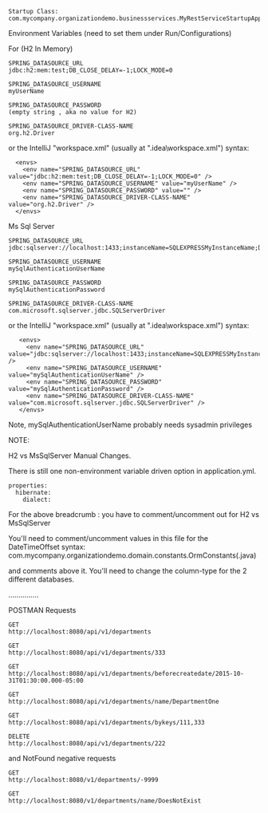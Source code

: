
    Startup Class:
    com.mycompany.organizationdemo.businessservices.MyRestServiceStartupApplication

Environment Variables (need to set them under Run/Configurations)

For (H2 In Memory)

    SPRING_DATASOURCE_URL
    jdbc:h2:mem:test;DB_CLOSE_DELAY=-1;LOCK_MODE=0

    SPRING_DATASOURCE_USERNAME
    myUserName

    SPRING_DATASOURCE_PASSWORD
    (empty string , aka no value for H2)

    SPRING_DATASOURCE_DRIVER-CLASS-NAME
    org.h2.Driver
    
or the IntelliJ "workspace.xml" (usually at "\.idea\workspace.xml") syntax:

      <envs>
        <env name="SPRING_DATASOURCE_URL" value="jdbc:h2:mem:test;DB_CLOSE_DELAY=-1;LOCK_MODE=0" />
        <env name="SPRING_DATASOURCE_USERNAME" value="myUserName" />
        <env name="SPRING_DATASOURCE_PASSWORD" value="" />
        <env name="SPRING_DATASOURCE_DRIVER-CLASS-NAME" value="org.h2.Driver" />
      </envs>

Ms Sql Server

    SPRING_DATASOURCE_URL
    jdbc:sqlserver://localhost:1433;instanceName=SQLEXPRESSMyInstanceName;DatabaseName=MyDB;

    SPRING_DATASOURCE_USERNAME
    mySqlAuthenticationUserName
    
    SPRING_DATASOURCE_PASSWORD
    mySqlAuthenticationPassword
    
    SPRING_DATASOURCE_DRIVER-CLASS-NAME
    com.microsoft.sqlserver.jdbc.SQLServerDriver
    
 or the IntelliJ "workspace.xml" (usually at "\.idea\workspace.xml") syntax:
 
       <envs>
         <env name="SPRING_DATASOURCE_URL" value="jdbc:sqlserver://localhost:1433;instanceName=SQLEXPRESSMyInstanceName;DatabaseName=MyDB;" />
         <env name="SPRING_DATASOURCE_USERNAME" value="mySqlAuthenticationUserName" />
         <env name="SPRING_DATASOURCE_PASSWORD" value="mySqlAuthenticationPassword" />
         <env name="SPRING_DATASOURCE_DRIVER-CLASS-NAME" value="com.microsoft.sqlserver.jdbc.SQLServerDriver" />
       </envs>

Note, mySqlAuthenticationUserName probably needs sysadmin privileges
    
    
NOTE:

H2 vs MsSqlServer Manual Changes.
    
There is still one non-environment variable driven option in application.yml.

    properties:
      hibernate:
        dialect:    

For the above breadcrumb : you have to comment/uncomment out for H2 vs MsSqlServer


You'll need to comment/uncomment values in this file for the DateTimeOffset syntax:
    com.mycompany.organizationdemo.domain.constants.OrmConstants(.java)
    
and comments above it.  You'll need to change the column-type for the 2 different databases.
    
...............

POSTMAN Requests

    GET
    http://localhost:8080/api/v1/departments

    GET
    http://localhost:8080/api/v1/departments/333

    GET
    http://localhost:8080/api/v1/departments/beforecreatedate/2015-10-31T01:30:00.000-05:00

    GET
    http://localhost:8080/api/v1/departments/name/DepartmentOne

    GET
    http://localhost:8080/api/v1/departments/bykeys/111,333
    
    DELETE
    http://localhost:8080/api/v1/departments/222

and NotFound negative requests

    GET
    http://localhost:8080/v1/departments/-9999

    GET
    http://localhost:8080/v1/departments/name/DoesNotExist

